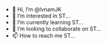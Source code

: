 - 👋 Hi, I’m @lvnamJK
- 👀 I’m interested in ST...
- 🌱 I’m currently learning ST...
- 💞️ I’m looking to collaborate on ST...
- 📫 How to reach me ST...

<!---
lvnamJK/lvnamJK is a ✨ special ✨ repository because its `README.md` (this file) appears on your GitHub profile.
You can click the Preview link to take a look at your changes.
--->
